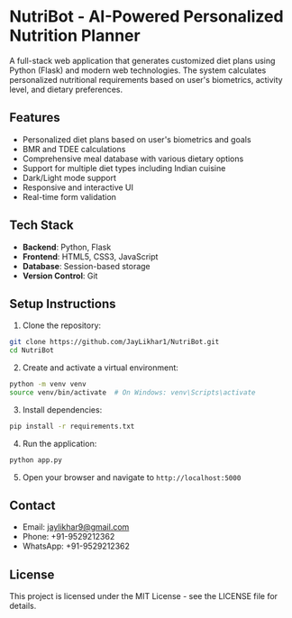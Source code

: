 # NutriBot - AI-Powered Personalized Nutrition Planner

A full-stack web application that generates customized diet plans using Python (Flask) and modern web technologies. The system calculates personalized nutritional requirements based on user's biometrics, activity level, and dietary preferences.

## Features

- Personalized diet plans based on user's biometrics and goals
- BMR and TDEE calculations
- Comprehensive meal database with various dietary options
- Support for multiple diet types including Indian cuisine
- Dark/Light mode support
- Responsive and interactive UI
- Real-time form validation

## Tech Stack

- **Backend**: Python, Flask
- **Frontend**: HTML5, CSS3, JavaScript
- **Database**: Session-based storage
- **Version Control**: Git

## Setup Instructions

1. Clone the repository:
```bash
git clone https://github.com/JayLikhar1/NutriBot.git
cd NutriBot
```

2. Create and activate a virtual environment:
```bash
python -m venv venv
source venv/bin/activate  # On Windows: venv\Scripts\activate
```

3. Install dependencies:
```bash
pip install -r requirements.txt
```

4. Run the application:
```bash
python app.py
```

5. Open your browser and navigate to `http://localhost:5000`

## Contact

- Email: jaylikhar9@gmail.com
- Phone: +91-9529212362
- WhatsApp: +91-9529212362

## License

This project is licensed under the MIT License - see the LICENSE file for details. 